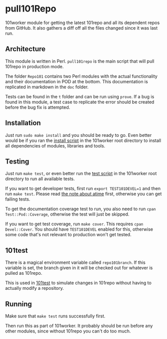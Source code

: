 pull101Repo
===========

101worker module for getting the latest 101repo and all its dependent repos from GitHub. It also gathers a diff off all the files changed since it was last run.


Architecture
------------

This module is written in Perl. `pull101repo` is the main script that will pull 101repo in production mode.

The folder `Repo101` contains two Perl modules with the actual functionality and their documentation in POD at the bottom. This documentation is replicated in markdown in the `doc` folder.

Tests can be found in the `t` folder and can be run using `prove`. If a bug is found in this module, a test case to replicate the error should be created before the bug fix is attempted.


Installation
------------

Just run `sudo make install` and you should be ready to go. Even better would be if you ran the [install script](../../install) in the 101worker root directory to install all dependencies of modules, libraries and tools.


Testing
-------

Just run `make test`, or even better run the [test script](../../test) in the 101worker root directory to run all available tests.

If you want to get developer tests, first run `export TEST101DEVEL=1` and then run `make test`. Please read [the note about atime](doc/Runner101::Changes.md) first, otherwise you can get failing tests.

To get the documentation coverage test to run, you also need to run `cpan Test::Pod::Coverage`, otherwise the test will just be skipped.

If you want to get test coverage, run `make cover`. This requires `cpan Devel::Cover`. You should have `TEST101DEVEL` enabled for this, otherwise some code that's not relevant to production won't get tested.


101test
-------

There is a magical environment variable called `repo101branch`. If this variable is set, the branch given in it will be checked out for whatever is pulled as 101repo.

This is used in [101test](https://github.com/101companies/101test) to simulate changes in 101repo without having to actually modify a repository.


Running
-------

Make sure that `make test` runs successfully first.

Then run this as part of 101worker. It probably should be run before any other modules, since without 101repo you can't do too much.
